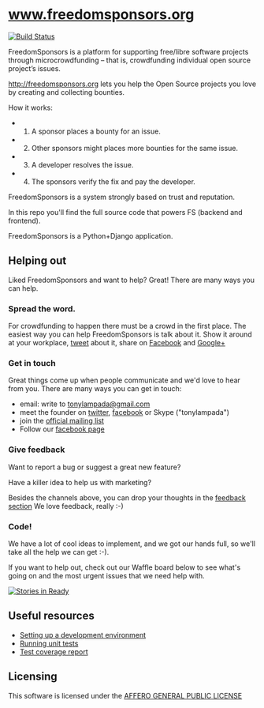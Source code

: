 www.freedomsponsors.org 
=======================

[![Build Status](https://secure.travis-ci.org/freedomsponsors/www.freedomsponsors.org.png)](http://travis-ci.org/freedomsponsors/www.freedomsponsors.org)

FreedomSponsors is a platform for supporting free/libre software projects through microcrowdfunding – that is, crowdfunding individual open source project’s issues.

http://freedomsponsors.org lets you help the Open Source projects you love by creating and collecting bounties.

How it works:

* 1) A sponsor places a bounty for an issue.
* 2) Other sponsors might places more bounties for the same issue.
* 3) A developer resolves the issue.
* 4) The sponsors verify the fix and pay the developer.

FreedomSponsors is a system strongly based on trust and reputation.

In this repo you'll find the full source code that powers FS (backend and frontend).

FreedomSponsors is a Python+Django application.

## Helping out

Liked FreedomSponsors and want to help? Great! There are many ways you can help.

### Spread the word.

For crowdfunding to happen there must be a crowd in the first place.
The easiest way you can help FreedomSponsors is talk about it. Show it around at your workplace, 
[tweet](https://twitter.com/intent/tweet?url=http://www.freedomsponsors.org&text=Check%20this%20out!%20%23FreedomSponsors%20-%20crowdfunding%20Free%20Software,%20one%20issue%20at%20a%20time.) about it, share on [Facebook](https://www.facebook.com/sharer/sharer.php?u=http%3A%2F%2Fwww.freedomsponsors.org) and [Google+](https://plus.google.com/share?url=http%3A%2F%2Fwww.freedomsponsors.org)

### Get in touch

Great things come up when people communicate and we'd love to hear from you. 
There are many ways you can get in touch:
- email: write to tonylampada@gmail.com
- meet the founder on [twitter](twitter.com/tonylampada), [facebook](https://www.facebook.com/tonylampada) or Skype ("tonylampada")
- join the [official mailing list](https://groups.google.com/forum/?hl=en#!forum/freedomsponsors)
- Follow our [facebook page](https://www.facebook.com/freedomsponsors)

### Give feedback

Want to report a bug or suggest a great new feature?

Have a killer idea to help us with marketing?

Besides the channels above, you can drop your thoughts in the [feedback section](http://www.freedomsponsors.org/core/feedback)
We love feedback, really :-)

### Code!

We have a lot of cool ideas to implement, and we got our hands full, so we'll take all the help we can get :-).

If you want to help out, check out our Waffle board below to see what's going on and the most urgent issues that we need help with. 

[![Stories in Ready](https://badge.waffle.io/freedomsponsors/www.freedomsponsors.org.png)](http://waffle.io/freedomsponsors/www.freedomsponsors.org)

## Useful resources

* [Setting up a development environment](http://github.com/freedomsponsors/www.freedomsponsors.org/blob/master/doc/setup.md)
* [Running unit tests](http://github.com/freedomsponsors/www.freedomsponsors.org/blob/master/doc/testing.md)
* [Test coverage report](http://freedomsponsors.github.com/www.freedomsponsors.org/coverage_html_report/)

## Licensing

This software is licensed under the [AFFERO GENERAL PUBLIC LICENSE](http://www.gnu.org/licenses/agpl-3.0.html)
